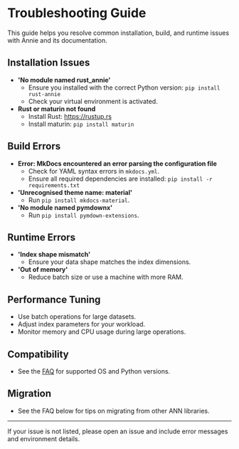 # Troubleshooting Guide

This guide helps you resolve common installation, build, and runtime issues with Annie and its documentation.

## Installation Issues
- **'No module named rust_annie'**
  - Ensure you installed with the correct Python version: `pip install rust-annie`
  - Check your virtual environment is activated.
- **Rust or maturin not found**
  - Install Rust: https://rustup.rs
  - Install maturin: `pip install maturin`

## Build Errors
- **Error: MkDocs encountered an error parsing the configuration file**
  - Check for YAML syntax errors in `mkdocs.yml`.
  - Ensure all required dependencies are installed: `pip install -r requirements.txt`
- **'Unrecognised theme name: material'**
  - Run `pip install mkdocs-material`.
- **'No module named pymdownx'**
  - Run `pip install pymdown-extensions`.

## Runtime Errors
- **'Index shape mismatch'**
  - Ensure your data shape matches the index dimensions.
- **'Out of memory'**
  - Reduce batch size or use a machine with more RAM.

## Performance Tuning
- Use batch operations for large datasets.
- Adjust index parameters for your workload.
- Monitor memory and CPU usage during large operations.

## Compatibility
- See the [FAQ](faq.md#compatibility-matrix) for supported OS and Python versions.

## Migration
- See the FAQ below for tips on migrating from other ANN libraries.

---

If your issue is not listed, please open an issue and include error messages and environment details.
